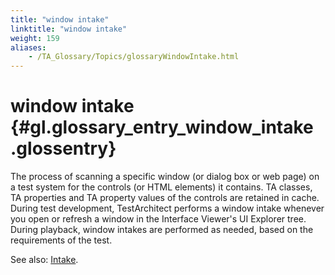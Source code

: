 ```yaml
--- 
title: "window intake"
linktitle: "window intake"
weight: 159
aliases: 
    - /TA_Glossary/Topics/glossaryWindowIntake.html
---
```

# window intake {#gl.glossary_entry_window_intake .glossentry}

The process of scanning a specific window \(or dialog box or web page\) on a test system for the controls \(or HTML elements\) it contains. TA classes, TA properties and TA property values of the controls are retained in cache. During test development, TestArchitect performs a window intake whenever you open or refresh a window in the Interface Viewer's UI Explorer tree. During playback, window intakes are performed as needed, based on the requirements of the test.

See also: [Intake](../../TA_Help/Topics/Interface_def_intake.html).

